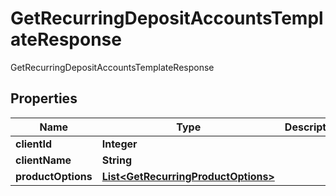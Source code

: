 

# GetRecurringDepositAccountsTemplateResponse

GetRecurringDepositAccountsTemplateResponse
## Properties

Name | Type | Description | Notes
------------ | ------------- | ------------- | -------------
**clientId** | **Integer** |  |  [optional]
**clientName** | **String** |  |  [optional]
**productOptions** | [**List&lt;GetRecurringProductOptions&gt;**](GetRecurringProductOptions.md) |  |  [optional]



